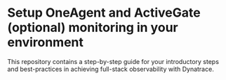 # Setup OneAgent and ActiveGate (optional) monitoring in your environment

This repository contains a step-by-step guide for your introductory steps and best-practices in achieving full-stack observability with Dynatrace. 
